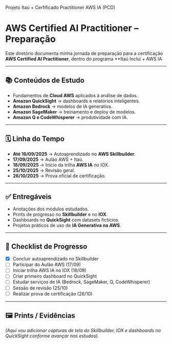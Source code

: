 
Projeto Itaú +  Cerfificado Practitioner AWS IA (PCD)
# AWS Certified AI Practitioner – Preparação

Este diretório documenta minha jornada de preparação para a certificação **AWS Certified AI Practitioner**, dentro do programa **Itaú Inclui + AWS IA 

---

## 📚 Conteúdos de Estudo
- Fundamentos de **Cloud AWS** aplicados à análise de dados.  
- **Amazon QuickSight** → dashboards e relatórios inteligentes.  
- **Amazon Bedrock** → modelos de IA generativa.  
- **Amazon SageMaker** → treinamento e deploy de modelos.  
- **Amazon Q e CodeWhisperer** → produtividade com IA.  

---

## 🗓️ Linha do Tempo
- **Até 16/09/2025** → Autoaprendizado no **AWS Skillbuilder**.  
- **17/09/2025** → Aulão AWS + Itaú.  
- **18/09/2025** → Início da trilha **AWS IA** no IOX.  
- **25/10/2025** → Revisão geral.  
- **26/10/2025** → Prova oficial de certificação.  

---

## ✅ Entregáveis
- Anotações dos módulos estudados.  
- Prints de progresso no **Skillbuilder** e no **IOX**.  
- Dashboards no **QuickSight** com datasets fictícios.  
- Projetos práticos de uso de **IA Generativa na AWS**.  

---

## 📌 Checklist de Progresso
- [x] Concluir autoaprendizado no Skillbuilder  
- [ ] Participar do Aulão AWS (17/09)  
- [ ] Iniciar trilha AWS IA no IOX (18/09)  
- [ ] Criar primeiro dashboard no QuickSight  
- [ ] Estudar serviços de IA (Bedrock, SageMaker, Q, CodeWhisperer)  
- [ ] Sessão de revisão (25/10)  
- [ ] Realizar prova de certificação (26/10)  

---

## 🖼️ Prints / Evidências
*(Aqui vou adicionar capturas de tela do Skillbuilder, IOX e dashboards no QuickSight conforme avançar nos estudos).*

